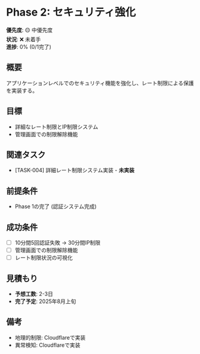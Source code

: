 # Phase 2: セキュリティ強化

**優先度**: 🟡 中優先度  
**状況**: ❌ 未着手  
**進捗**: 0% (0/1完了)

## 概要
アプリケーションレベルでのセキュリティ機能を強化し、レート制限による保護を実装する。

## 目標
- 詳細なレート制限とIP制限システム
- 管理画面での制限解除機能

## 関連タスク
- [TASK-004] 詳細レート制限システム実装 - **未実装**

## 前提条件
- Phase 1の完了 (認証システム完成)

## 成功条件
- [ ] 10分間5回認証失敗 → 30分間IP制限
- [ ] 管理画面での制限解除機能
- [ ] レート制限状況の可視化

## 見積もり
- **予想工数**: 2-3日
- **完了予定**: 2025年8月上旬

## 備考
- 地理的制限: Cloudflareで実装
- 異常検知: Cloudflareで実装